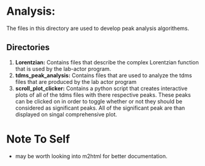 
# Analysis: #
The files in this directory are used to develop peak analysis algorithems.

## Directories ##

1. **Lorentzian:** Contains files that describe the complex Lorentzian function
               that is used by the lab-actor program.
2. **tdms_peak_analysis:** Contains files that are used to analyze the tdms files
                    that are produced by the lab actor program
3. **scroll_plot_clicker:** Contains a python script that creates interactive 
                      plots of all of the tdms files with there respective 
                      peaks. These peaks can be clicked on in order to toggle
                      whether or not they should be considered as significant 
                      peaks. All of the significant peak are than displayed
                      on singal comprehensive plot.

# Note To Self #
* may be worth looking into m2html for better documentation.


